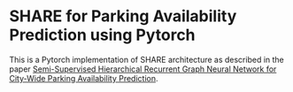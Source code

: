 # SHARE for Parking Availability Prediction using Pytorch
This is a Pytorch implementation of SHARE architecture as described in the paper [Semi-Supervised Hierarchical Recurrent Graph Neural Network for City-Wide Parking Availability Prediction](https://arxiv.org/pdf/1911.10516).
